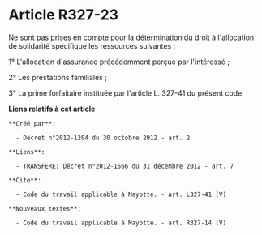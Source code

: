 # Article R327-23

Ne sont pas prises en compte pour la détermination du droit à l'allocation de solidarité spécifique les ressources
suivantes : 

1° L'allocation d'assurance précédemment perçue par l'intéressé ; 

2° Les prestations familiales ; 

3° La prime forfaitaire instituée par l'article L. 327-41 du présent code.

**Liens relatifs à cet article**

	**Créé par**:

	  - Décret n°2012-1204 du 30 octobre 2012 - art. 2

	**Liens**:

	  - TRANSFERE: Décret n°2012-1566 du 31 décembre 2012 - art. 7

	**Cite**:

	  - Code du travail applicable à Mayotte. - art. L327-41 (V)

	**Nouveaux textes**:

	  - Code du travail applicable à Mayotte. - art. R327-14 (V)
